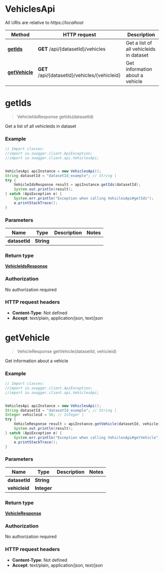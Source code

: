 # VehiclesApi

All URIs are relative to *https://localhost*

Method | HTTP request | Description
------------- | ------------- | -------------
[**getIds**](VehiclesApi.md#getIds) | **GET** /api/{datasetId}/vehicles | Get a list of all vehicleids in dataset
[**getVehicle**](VehiclesApi.md#getVehicle) | **GET** /api/{datasetId}/vehicles/{vehicleid} | Get information about a vehicle


<a name="getIds"></a>
# **getIds**
> VehicleIdsResponse getIds(datasetId)

Get a list of all vehicleids in dataset

### Example
```java
// Import classes:
//import io.swagger.client.ApiException;
//import io.swagger.client.api.VehiclesApi;


VehiclesApi apiInstance = new VehiclesApi();
String datasetId = "datasetId_example"; // String | 
try {
    VehicleIdsResponse result = apiInstance.getIds(datasetId);
    System.out.println(result);
} catch (ApiException e) {
    System.err.println("Exception when calling VehiclesApi#getIds");
    e.printStackTrace();
}
```

### Parameters

Name | Type | Description  | Notes
------------- | ------------- | ------------- | -------------
 **datasetId** | **String**|  |

### Return type

[**VehicleIdsResponse**](VehicleIdsResponse.md)

### Authorization

No authorization required

### HTTP request headers

 - **Content-Type**: Not defined
 - **Accept**: text/plain, application/json, text/json

<a name="getVehicle"></a>
# **getVehicle**
> VehicleResponse getVehicle(datasetId, vehicleid)

Get information about a vehicle

### Example
```java
// Import classes:
//import io.swagger.client.ApiException;
//import io.swagger.client.api.VehiclesApi;


VehiclesApi apiInstance = new VehiclesApi();
String datasetId = "datasetId_example"; // String | 
Integer vehicleid = 56; // Integer | 
try {
    VehicleResponse result = apiInstance.getVehicle(datasetId, vehicleid);
    System.out.println(result);
} catch (ApiException e) {
    System.err.println("Exception when calling VehiclesApi#getVehicle");
    e.printStackTrace();
}
```

### Parameters

Name | Type | Description  | Notes
------------- | ------------- | ------------- | -------------
 **datasetId** | **String**|  |
 **vehicleid** | **Integer**|  |

### Return type

[**VehicleResponse**](VehicleResponse.md)

### Authorization

No authorization required

### HTTP request headers

 - **Content-Type**: Not defined
 - **Accept**: text/plain, application/json, text/json


